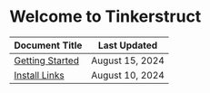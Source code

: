 # Welcome to Tinkerstruct

| Document Title                        | Last Updated          |
|---------------------------------------|-----------------------|
| [Getting Started](getting-started.md) | August 15, 2024  |
| [Install Links](install-links.md)     | August 10, 2024 |
